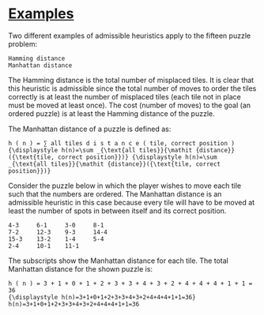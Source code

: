 # [Examples](https://en.wikipedia.org/wiki/Admissible_heuristic)

Two different examples of admissible heuristics apply to the fifteen puzzle problem:

    Hamming distance
    Manhattan distance

The Hamming distance is the total number of misplaced tiles. It is clear that this heuristic is admissible since the total number of moves to order the tiles correctly is at least the number of misplaced tiles (each tile not in place must be moved at least once). The cost (number of moves) to the goal (an ordered puzzle) is at least the Hamming distance of the puzzle.

The Manhattan distance of a puzzle is defined as:

    h ( n ) = ∑ all tiles d i s t a n c e ( tile, correct position ) {\displaystyle h(n)=\sum _{\text{all tiles}}{\mathit {distance}}({\text{tile, correct position}})} {\displaystyle h(n)=\sum _{\text{all tiles}}{\mathit {distance}}({\text{tile, correct position}})}

Consider the puzzle below in which the player wishes to move each tile such that the numbers are ordered. The Manhattan distance is an admissible heuristic in this case because every tile will have to be moved at least the number of spots in between itself and its correct position.
```
4-3 	6-1 	3-0 	8-1
7-2 	12-3    9-3 	14-4
15-3    13-2    1-4 	5-4
2-4 	10-1 	11-1
```
The subscripts show the Manhattan distance for each tile. The total Manhattan distance for the shown puzzle is:

    h ( n ) = 3 + 1 + 0 + 1 + 2 + 3 + 3 + 4 + 3 + 2 + 4 + 4 + 4 + 1 + 1 = 36 
    {\displaystyle h(n)=3+1+0+1+2+3+3+4+3+2+4+4+4+1+1=36}
    h(n)=3+1+0+1+2+3+3+4+3+2+4+4+4+1+1=36